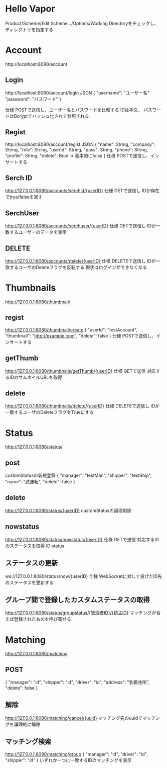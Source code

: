 # Hello Vapor

Product/Scheme/Edit Scheme.../Options/Working Directoryをチェックし、
ディレクトリを指定する

# Account
http://localhost:8080/account
## Login
http://localhost:8080/account/login
JSON
{
    "username": "ユーザー名"
    "password": "パスワード"
}

仕様
POSTで送信し、ユーザー名とパスワードを比較する
IDは平文、
パスワードはBcryptでハッシュ化されて参照される

## Regist
http://localhost:8080/account/regist
JSON
{
    "name": String,
    "company": String,
    "role": String,
    "userId": String,
    "pass": String,
    "phone": String,
    "profile": String,
    "delete": Bool  -> 基本的にfalse
}
仕様
POSTで送信し、インサートする

## Serch ID
http://127.0.0.1:8080/accounts/serchid/{userID}
仕様
GETで送信し
IDが存在でtrue/falseを返す

## SerchUser
http://127.0.0.1:8080/accounts/serchuser/{userID}
仕様
GETで送信し
IDが一致するユーザーのデータを表示

## DELETE
http://127.0.0.1:8080/accounts/delete/{userID}
仕様
DELETEで送信し
IDが一致するユーザのDeleteフラグを反転する
現状はログインができなくなる


# Thumbnails
http://127.0.0.1:8080/thumbnail/

## regist
http://127.0.0.1:8080/thumbnail/create
{
    "userId": "testAccount",
    "thumbnail": "http://example.com",
    "delete": false
}
仕様
POSTで送信し、インサートする

## getThumb
http://127.0.0.1:8080/thumbnails/getThumb/{userID}
仕様
GETで送信
対応するIDのサムネイルURLを取得

## delete
http://127.0.0.1:8080/thumbnails/delete/{userID}
仕様
DELETEで送信し
IDが一致するユーザのDeleteフラグをTrueにする

# Status
http://127.0.0.1:8080/status/
## post
customStatusの新規登録
{
  "manager": "testMan",
  "shipper": "testShip",
  "name": "試運転",
  "delete": false
}
## delete
http://127.0.0.1:8080/status/{userID}
customStatusの論理削除
## nowstatus
http://127.0.0.1:8080/status/nowstatus/{userID}
仕様
GETで送信
対応するIDのステータスを取得
ID:status
## ステータスの更新
ws://127.0.0.1:8080/status/now/{userID}
仕様
WebSocketに対して投げたID先のステータスを更新する
## グループ間で登録したカスタムステータスの取得
http://127.0.0.1:8080/status/groupstatus/{管理者ID}/{荷主ID}
マッチングが合えば登録されたものを呼び寄せる

# Matching
http://127.0.0.1:8080/matching
## POST
{
"manager": "id",
"shipper": "id",
"driver": "id",
"address": "到着住所",
"delete": false
}
## 解除
http://127.0.0.1:8080/matching/cancel/{uuid}
マッチング先のuuidでマッチングを論理的に解除

## マッチング検索
http://127.0.0.1:8080/matching/group
{
  "manager": "id",
  "driver": "id",
  "shipper": "id"
}
いずれか一つに一致するIDのマッチングを表示

